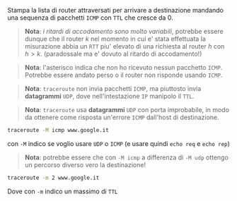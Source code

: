 Stampa la lista di router attraversati per arrivare a destinazione mandando una sequenza di pacchetti `ICMP` con `TTL` che cresce da 0.

> **Nota**: *i ritardi di accodamento sono molto variabili*, potrebbe essere dunque che il router $k$ nel momento in cui e' stata effettuata la misurazione abbia un `RTT` piu' elevato di una richiesta al router $h$ con $h > k$. (paradossale ma e' dovuto al ritardo di accodamento!)

> **Nota**: l'asterisco indica che non ho ricevuto nessun pacchetto `ICMP`. Potrebbe essere andato perso o il router non risponde usando `ICMP`.

> **Nota**: `traceroute` non invia pacchetti `ICMP`, ma piuttosto invia **datagrammi** `UDP`, dove nell'intestazione `IP` manipolo il `TTL`.

> **Nota**: `traceroute` usa **datagrammi** `UDP` con porta improbabile, in modo da ottenere come risposta un'errore `ICMP` dall'host di destinazione.

```bash
traceroute -M icmp www.google.it
```
con `-M` indico se voglio usare `UDP` o `ICMP` (e usare quindi `echo req` e `echo rep`)

> **Nota**: potrebbe essere che con `-M icmp` a differenza di `-M udp` ottengo un percorso diverso vero la destinazione!

```bash
traceroute -m 2 www.google.it
```
Dove con `-m` indico un massimo di `TTL`